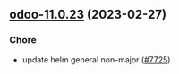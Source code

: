 

## [odoo-11.0.23](https://github.com/truecharts/charts/compare/odoo-11.0.22...odoo-11.0.23) (2023-02-27)

### Chore

- update helm general non-major ([#7725](https://github.com/truecharts/charts/issues/7725))
  
  